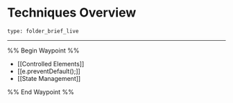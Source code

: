 # Techniques Overview
 
```ccard
type: folder_brief_live
```
 
---

%% Begin Waypoint %%
- [[Controlled Elements]]
- [[e.preventDefault();]]
- [[State Management]]

%% End Waypoint %%